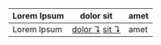 | Lorem Ipsum | dolor sit                                                   | amet |
| ----------- | ----------------------------------------------------------- | ---- |
| Lorem Ipsum | [dolor ↴](../glossary.md#dolor) [sit ↴](../glossary.md#sit) | amet |

